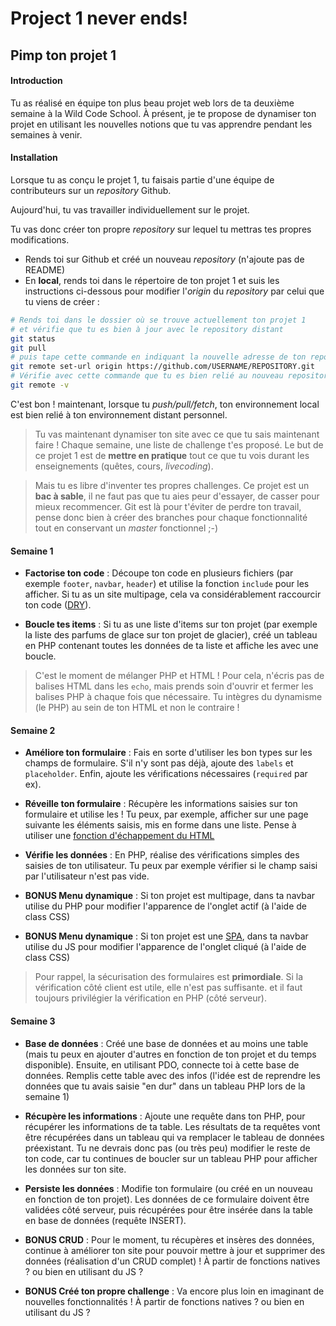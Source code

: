 # Project 1 never ends!

## Pimp ton projet 1  

#### Introduction

Tu as réalisé en équipe ton plus beau projet web lors de ta deuxième semaine à la Wild Code School.
À présent, je te propose de dynamiser ton projet en utilisant les nouvelles notions que tu vas apprendre pendant les semaines à venir.


#### Installation

Lorsque tu as conçu le projet 1, tu faisais partie d'une équipe de contributeurs sur un *repository* Github.

Aujourd'hui, tu vas travailler individuellement sur le projet. 

Tu vas donc créer ton propre *repository* sur lequel tu mettras tes propres modifications. 

* Rends toi sur Github et créé un nouveau *repository* (n'ajoute pas de README)
* En **local**, rends toi dans le répertoire de ton projet 1 et suis les instructions ci-dessous pour modifier l'*origin* du *repository* par celui que tu viens de créer :

```bash
# Rends toi dans le dossier où se trouve actuellement ton projet 1 
# et vérifie que tu es bien à jour avec le repository distant 
git status
git pull
# puis tape cette commande en indiquant la nouvelle adresse de ton repository :
git remote set-url origin https://github.com/USERNAME/REPOSITORY.git
# Vérifie avec cette commande que tu es bien relié au nouveau repository :
git remote -v
```

C'est bon ! maintenant, lorsque tu *push/pull/fetch*, ton environnement local est bien relié à ton environnement distant personnel. 

> Tu vas maintenant dynamiser ton site avec ce que tu sais maintenant faire ! Chaque semaine, une liste de challenge t'es proposé.
  Le but de ce projet 1 est de **mettre en pratique** tout ce que tu vois durant les enseignements
  (quêtes, cours, *livecoding*). 
  
> Mais tu es libre d'inventer tes propres challenges. Ce projet est un **bac à sable**, il ne faut pas que tu aies peur
  d'essayer, de casser pour mieux recommencer. Git est là pour t'éviter de perdre ton travail, pense donc bien à créer des branches
  pour chaque fonctionnalité tout en conservant un *master* fonctionnel ;-) 


#### Semaine 1

* **Factorise ton code** : Découpe ton code en plusieurs fichiers 
(par exemple `footer`, `navbar`, `header`) et utilise la fonction `include` pour les afficher. 
Si tu as un site multipage, cela va considérablement raccourcir ton code ([DRY](https://fr.wikipedia.org/wiki/Ne_vous_r%C3%A9p%C3%A9tez_pas "Don't Reapeat Yourself")).

* **Boucle tes items** : Si tu as une liste d'items sur ton projet (par exemple la liste des parfums de glace sur ton projet de glacier),
 créé un tableau en PHP contenant toutes les données de ta liste et affiche les avec une boucle. 
 
> C'est le moment de mélanger PHP et HTML ! Pour cela, n'écris pas de balises HTML dans les `echo`, 
 mais prends soin d'ouvrir et fermer les balises PHP à chaque fois que nécessaire. Tu intègres du dynamisme (le PHP) au sein
de ton HTML et non le contraire !
   

#### Semaine 2

* **Améliore ton formulaire** : Fais en sorte d'utiliser les bon types sur les champs de formulaire. S'il n'y sont pas déjà, ajoute des `labels` et `placeholder`.
Enfin, ajoute les vérifications nécessaires (`required` par ex). 

* **Réveille ton formulaire** : Récupère les informations saisies sur ton formulaire et utilise les ! 
Tu peux, par exemple, afficher sur une page suivante les éléments saisis, mis en forme dans une liste. 
Pense à utiliser une [fonction d'échappement du HTML](https://www.php.net/manual/fr/function.htmlentities.php)

* **Vérifie les données** : En PHP, réalise des vérifications simples des saisies de ton utilisateur. Tu peux par exemple vérifier si le champ saisi par l'utilisateur n'est pas vide.

* **BONUS Menu dynamique** : Si ton projet est multipage, dans ta navbar utilise du PHP pour modifier l'apparence de l'onglet actif (à l'aide de class CSS)

* **BONUS Menu dynamique** : Si ton projet est une [SPA](https://fr.wikipedia.org/wiki/Application_web_monopage "Single Page Application"), dans ta navbar utilise du JS pour modifier l'apparence de l'onglet cliqué (à l'aide de class CSS)

> Pour rappel, la sécurisation des formulaires est **primordiale**. Si la vérification côté client est utile, elle n'est pas suffisante.
 et il faut toujours privilégier la vérification en PHP (côté serveur). 


#### Semaine 3

* **Base de données** : Créé une base de données et au moins une table (mais tu peux en ajouter d'autres en fonction de ton projet et du temps disponible). 
Ensuite, en utilisant PDO, connecte toi à cette base de données. Remplis cette table avec des infos (l'idée est de reprendre les données que tu avais saisie "en dur" dans un tableau PHP lors de la semaine 1)

* **Récupère les informations** : Ajoute une requête dans ton PHP, pour récupérer les informations de ta table.
 Les résultats de ta requêtes vont être récupérées dans un tableau qui va remplacer le tableau de données préexistant.
 Tu ne devrais donc pas (ou très peu) modifier le reste de ton code, car tu continues de boucler sur un tableau PHP pour afficher les données sur ton site. 
 
* **Persiste les données** : Modifie ton formulaire (ou créé en un nouveau en fonction de ton projet). Les données de ce formulaire doivent être validées côté serveur, puis récupérées pour être insérée dans la table en base de données
(requête INSERT).
 
* **BONUS CRUD** : Pour le moment, tu récupères et insères des données, continue à améliorer ton site pour pouvoir mettre à jour et supprimer des données (réalisation d'un CRUD complet) ! À partir de fonctions natives ? ou bien en utilisant du JS ? 

* **BONUS Créé ton propre challenge** : Va encore plus loin en imaginant de nouvelles fonctionnalités ! À partir de fonctions natives ? ou bien en utilisant du JS ? 

